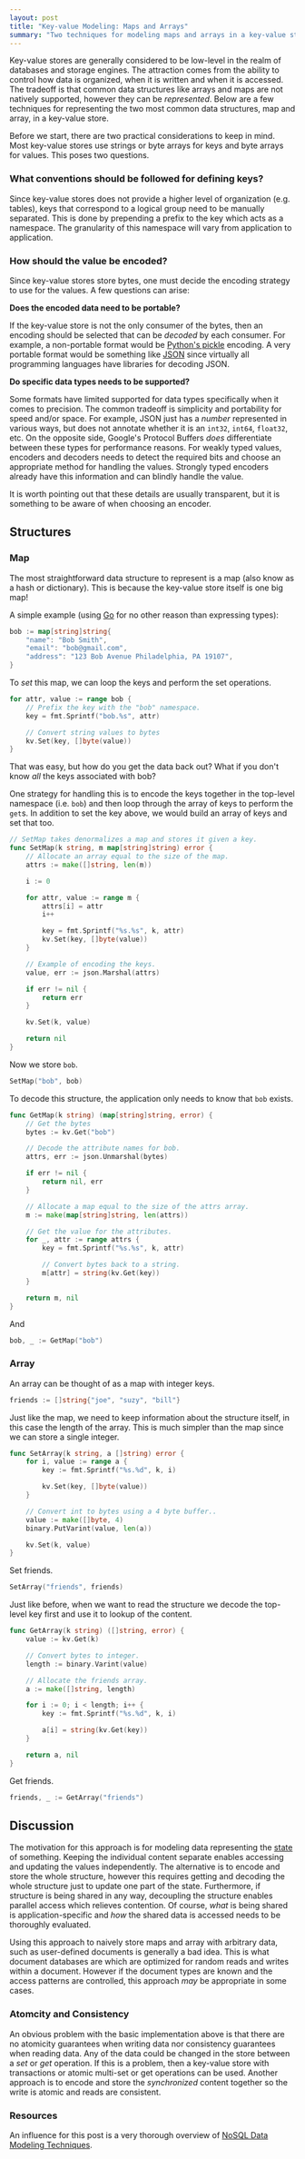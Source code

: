 ```yaml
---
layout: post
title: "Key-value Modeling: Maps and Arrays"
summary: "Two techniques for modeling maps and arrays in a key-value store."
---
```


Key-value stores are generally considered to be low-level in the realm of databases and storage engines. The attraction comes from the ability to control how data is organized, when it is written and when it is accessed. The tradeoff is that common data structures like arrays and maps are not natively supported, however they can be *represented*. Below are a few techniques for representing the two most common data structures, map and array, in a key-value store.

Before we start, there are two practical considerations to keep in mind. Most key-value stores use strings or byte arrays for keys and byte arrays for values. This poses two questions.

### What conventions should be followed for defining keys?

Since key-value stores does not provide a higher level of organization (e.g. tables), keys that correspond to a logical group need to be manually separated. This is done by prepending a prefix to the key which acts as a namespace. The granularity of this namespace will vary from application to application.

### How should the value be encoded?

Since key-value stores store bytes, one must decide the encoding strategy to use for the values. A few questions can arise:

**Does the encoded data need to be portable?**

If the key-value store is not the only consumer of the bytes, then an encoding should be selected that can be *decoded* by each consumer. For example, a non-portable format would be [Python's pickle](https://docs.python.org/3/library/pickle.html) encoding. A very portable format would be something like [JSON](http://json.org) since virtually all programming languages have libraries for decoding JSON.

**Do specific data types needs to be supported?**

Some formats have limited supported for data types specifically when it comes to precision. The common tradeoff is simplicity and portability for speed and/or space. For example, JSON just has a *number* represented in various ways, but does not annotate whether it is an `int32`, `int64`, `float32`, etc. On the opposite side, Google's Protocol Buffers *does* differentiate between these types for performance reasons. For weakly typed values, encoders and decoders needs to detect the required bits and choose an appropriate method for handling the values. Strongly typed encoders already have this information and can blindly handle the value.

It is worth pointing out that these details are usually transparent, but it is something to be aware of when choosing an encoder.

## Structures

### Map

The most straightforward data structure to represent is a map (also know as a hash or dictionary). This is because the key-value store itself is one big map!

A simple example (using [Go](http://golang.org) for no other reason than expressing types):

```go
bob := map[string]string{
    "name": "Bob Smith",
    "email": "bob@gmail.com",
    "address": "123 Bob Avenue Philadelphia, PA 19107",
}
```

To *set* this map, we can loop the keys and perform the set operations.

```go
for attr, value := range bob {
    // Prefix the key with the "bob" namespace.
    key = fmt.Sprintf("bob.%s", attr)

    // Convert string values to bytes
    kv.Set(key, []byte(value))
}
```

That was easy, but how do you get the data back out? What if you don't know *all* the keys associated with bob?

One strategy for handling this is to encode the keys together in the top-level namespace (i.e. `bob`) and then loop through the array of keys to perform the `get`s. In addition to set the key above, we would build an array of keys and set that too.

```go
// SetMap takes denormalizes a map and stores it given a key.
func SetMap(k string, m map[string]string) error {
    // Allocate an array equal to the size of the map.
    attrs := make([]string, len(m))

    i := 0

    for attr, value := range m {
        attrs[i] = attr
        i++

        key = fmt.Sprintf("%s.%s", k, attr)
        kv.Set(key, []byte(value))
    }

    // Example of encoding the keys.
    value, err := json.Marshal(attrs)

    if err != nil {
        return err
    }

    kv.Set(k, value)

    return nil
}
```

Now we store `bob`.

```go
SetMap("bob", bob)
```

To decode this structure, the application only needs to know that `bob` exists.

```go
func GetMap(k string) (map[string]string, error) {
    // Get the bytes
    bytes := kv.Get("bob")

    // Decode the attribute names for bob.
    attrs, err := json.Unmarshal(bytes)

    if err != nil {
        return nil, err
    }

    // Allocate a map equal to the size of the attrs array.
    m := make(map[string]string, len(attrs))

    // Get the value for the attributes.
    for _, attr := range attrs {
        key = fmt.Sprintf("%s.%s", k, attr)

        // Convert bytes back to a string.
        m[attr] = string(kv.Get(key))
    }

    return m, nil
}
```

And

```go
bob, _ := GetMap("bob")
```

### Array

An array can be thought of as a map with integer keys.

```go
friends := []string{"joe", "suzy", "bill"}
```

Just like the map, we need to keep information about the structure itself, in this case the length of the array. This is much simpler than the map since we can store a single integer.

```go
func SetArray(k string, a []string) error {
    for i, value := range a {
        key := fmt.Sprintf("%s.%d", k, i)

        kv.Set(key, []byte(value))
    }

    // Convert int to bytes using a 4 byte buffer..
    value := make([]byte, 4)
    binary.PutVarint(value, len(a))

    kv.Set(k, value)
}
```

Set friends.

```go
SetArray("friends", friends)
```

Just like before, when we want to read the structure we decode the top-level key first and use it to lookup of the content.

```go
func GetArray(k string) ([]string, error) {
    value := kv.Get(k)

    // Convert bytes to integer.
    length := binary.Varint(value)

    // Allocate the friends array.
    a := make([]string, length)

    for i := 0; i < length; i++ {
        key := fmt.Sprintf("%s.%d", k, i)

        a[i] = string(kv.Get(key))
    }

    return a, nil
}
```

Get friends.

```go
friends, _ := GetArray("friends")
```

## Discussion

The motivation for this approach is for modeling data representing the [state](https://en.wikipedia.org/wiki/State_(computer_science)) of something. Keeping the individual content separate enables accessing and updating the values independently. The alternative is to encode and store the whole structure, however this requires getting and decoding the whole structure just to update one part of the state. Furthermore, if structure is being shared in any way, decoupling the structure enables parallel access which relieves contention. Of course, *what* is being shared is application-specific and *how* the shared data is accessed needs to be thoroughly evaluated.

Using this approach to naively store maps and array with arbitrary data, such as user-defined documents is generally a bad idea. This is what document databases are which are optimized for random reads and writes within a document. However if the document types are known and the access patterns are controlled, this approach *may* be appropriate in some cases.

### Atomcity and Consistency

An obvious problem with the basic implementation above is that there are no atomicity guarantees when writing data nor consistency guarantees when reading data. Any of the data could be changed in the store between a *set* or *get* operation. If this is a problem, then a key-value store with transactions or atomic multi-set or get operations can be used. Another approach is to encode and store the *synchronized* content together so the write is atomic and reads are consistent.

### Resources

An influence for this post is a very thorough overview of [NoSQL Data Modeling Techniques](https://highlyscalable.wordpress.com/2012/03/01/nosql-data-modeling-techniques/).
